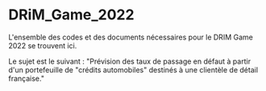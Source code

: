# DRiM_Game_2022

L'ensemble des codes et des documents nécessaires pour le DRIM Game 2022 se trouvent ici.

Le sujet est le suivant : "Prévision des taux de passage en défaut à partir d'un portefeuille de "crédits automobiles" destinés à une clientèle de détail française."

